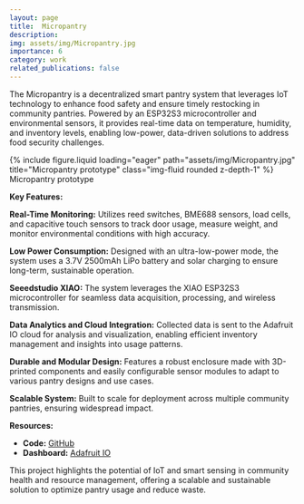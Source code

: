 ```yaml
---
layout: page
title:  Micropantry
description:
img: assets/img/Micropantry.jpg
importance: 6
category: work
related_publications: false
---
```


The Micropantry is a decentralized smart pantry system that leverages IoT technology to enhance food safety and ensure timely restocking in community pantries. Powered by an ESP32S3 microcontroller and environmental sensors, it provides real-time data on temperature, humidity, and inventory levels, enabling low-power, data-driven solutions to address food security challenges.

<div class="row">
    <div class="col-sm mt-3 mt-md-0">
        {% include figure.liquid loading="eager" path="assets/img/Micropantry.jpg" title="Micropantry prototype" class="img-fluid rounded z-depth-1" %}
    </div>
</div>
<div class="caption">
    Micropantry prototype
</div>

**Key Features:**

**Real-Time Monitoring:** Utilizes reed switches, BME688 sensors, load cells, and capacitive touch sensors to track door usage, measure weight, and monitor environmental conditions with high accuracy.

**Low Power Consumption:** Designed with an ultra-low-power mode, the system uses a 3.7V 2500mAh LiPo battery and solar charging to ensure long-term, sustainable operation.

**Seeedstudio XIAO:** The system leverages the XIAO ESP32S3 microcontroller for seamless data acquisition, processing, and wireless transmission.

**Data Analytics and Cloud Integration:** Collected data is sent to the Adafruit IO cloud for analysis and visualization, enabling efficient inventory management and insights into usage patterns.

**Durable and Modular Design:** Features a robust enclosure made with 3D-printed components and easily configurable sensor modules to adapt to various pantry designs and use cases.

**Scalable System:** Built to scale for deployment across multiple community pantries, ensuring widespread impact.

**Resources:**
- **Code:** [GitHub](https://github.com/deekshaprabhu7/Micropantry)
- **Dashboard:** [Adafruit IO](https://io.adafruit.com/deeksha795/dashboards/micropantry)

This project highlights the potential of IoT and smart sensing in community health and resource management, offering a scalable and sustainable solution to optimize pantry usage and reduce waste.

